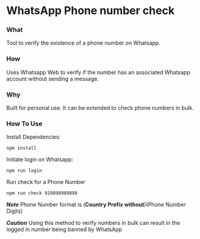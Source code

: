 # WhatsApp Phone number check


### What

Tool to verify the existence of a phone number on Whatsapp.

### How

Uses Whatsapp Web to verify if the number has an associated Whatsapp account without sending a message.

### Why

Built for personal use. It can be extended to check phone numbers in bulk.

### How To Use

Install Dependencies:

```
npm install
```

Initiate login on Whatsapp:

```
npm run login
```

Run check for a Phone Number

```
npm run check 919898989898
```

***Note*** Phone Number format is (**Country Prefix without**)(Phone Number Digits)

***Caution*** Using this method to verify numbers in bulk can result in the logged in number being banned by WhatsApp

